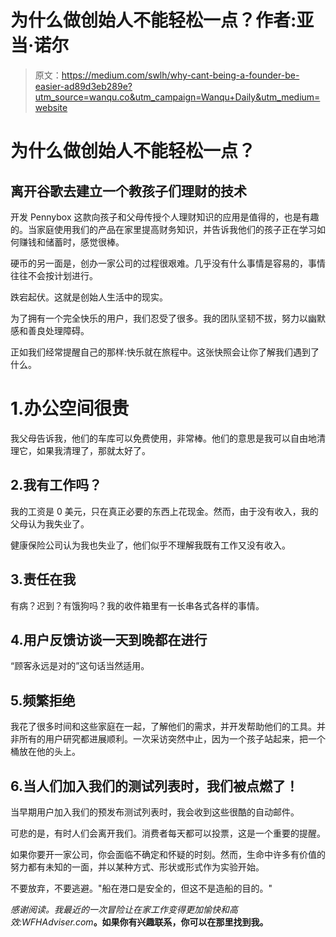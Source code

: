 # 为什么做创始人不能轻松一点？作者:亚当·诺尔

> 原文：<https://medium.com/swlh/why-cant-being-a-founder-be-easier-ad89d3eb289e?utm_source=wanqu.co&utm_campaign=Wanqu+Daily&utm_medium=website>

# 为什么做创始人不能轻松一点？

## 离开谷歌去建立一个教孩子们理财的技术

开发 Pennybox 这款向孩子和父母传授个人理财知识的应用是值得的，也是有趣的。当家庭使用我们的产品在家里提高财务知识，并告诉我他们的孩子正在学习如何赚钱和储蓄时，感觉很棒。

硬币的另一面是，创办一家公司的过程很艰难。几乎没有什么事情是容易的，事情往往不会按计划进行。

跌宕起伏。这就是创始人生活中的现实。

为了拥有一个完全快乐的用户，我们忍受了很多。我的团队坚韧不拔，努力以幽默感和善良处理障碍。

正如我们经常提醒自己的那样:快乐就在旅程中。这张快照会让你了解我们遇到了什么。

# 1.办公空间很贵

我父母告诉我，他们的车库可以免费使用，非常棒。他们的意思是我可以自由地清理它，如果我清理了，那就太好了。



## 2.我有工作吗？

我的工资是 0 美元，只在真正必要的东西上花现金。然而，由于没有收入，我的父母认为我失业了。

健康保险公司认为我也失业了，他们似乎不理解我既有工作又没有收入。



## 3.责任在我

有病？迟到？有饿狗吗？我的收件箱里有一长串各式各样的事情。



## 4.用户反馈访谈一天到晚都在进行

“顾客永远是对的”这句话当然适用。



## 5.频繁拒绝

我花了很多时间和这些家庭在一起，了解他们的需求，并开发帮助他们的工具。并非所有的用户研究都进展顺利。一次采访突然中止，因为一个孩子站起来，把一个桶放在他的头上。



## 6.当人们加入我们的测试列表时，我们被点燃了！

当早期用户加入我们的预发布测试列表时，我会收到这些很酷的自动邮件。

可悲的是，有时人们会离开我们。消费者每天都可以投票，这是一个重要的提醒。











如果你要开一家公司，你会面临不确定和怀疑的时刻。然而，生命中许多有价值的努力都有未知的一面，并以某种方式、形状或形式作为实验开始。

不要放弃，不要逃避。"船在港口是安全的，但这不是造船的目的。"

*感谢阅读。我最近的一次冒险让在家工作变得更加愉快和高效:WFHAdviser.com*[](https://wfhadviser.com/)**。如果你有兴趣联系，你可以在那里找到我。**
